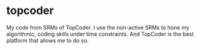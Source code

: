 topcoder
========

My code from SRMs of TopCoder. I use the non-active SRMs to hone my algorithmic, coding skills under time constraints. And TopCoder is the best platform that allows me to do so. 


